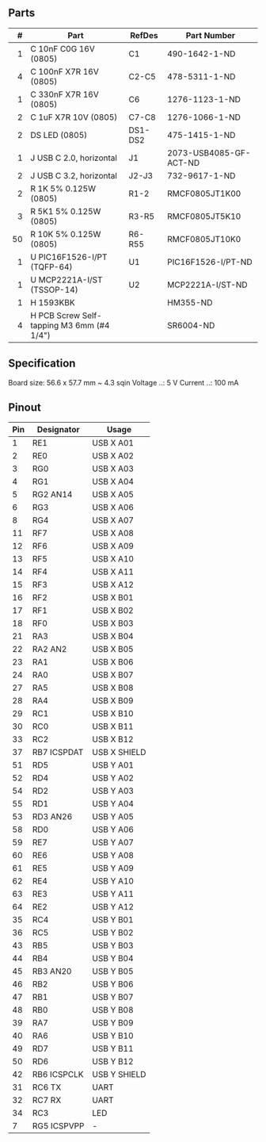 ## Parts

|  # | Part                                      | RefDes  | Part Number                |
|---:|-------------------------------------------|---------|----------------------------|
|  1 | C 10nF C0G 16V (0805)                     | C1      | 490-1642-1-ND              |
|  4 | C 100nF X7R 16V (0805)                    | C2-C5   | 478-5311-1-ND              |
|  1 | C 330nF X7R 16V (0805)                    | C6      | 1276-1123-1-ND             |
|  2 | C 1uF X7R 10V (0805)                      | C7-C8   | 1276-1066-1-ND             |
|  2 | DS LED (0805)                             | DS1-DS2 | 475-1415-1-ND              |
|  1 | J USB C 2.0, horizontal                   | J1      | 2073-USB4085-GF-ACT-ND     |
|  2 | J USB C 3.2, horizontal                   | J2-J3   | 732-9617-1-ND              |
|  2 | R 1K 5% 0.125W (0805)                     | R1-2    | RMCF0805JT1K00             |
|  3 | R 5K1 5% 0.125W (0805)                    | R3-R5   | RMCF0805JT5K10             |
| 50 | R 10K 5% 0.125W (0805)                    | R6-R55  | RMCF0805JT10K0             |
|  1 | U PIC16F1526-I/PT (TQFP-64)               | U1      | PIC16F1526-I/PT-ND         |
|  1 | U MCP2221A-I/ST (TSSOP-14)                | U2      | MCP2221A-I/ST-ND           |
|  1 | H 1593KBK                                 |         | HM355-ND                   |
|  4 | H PCB Screw Self-tapping M3 6mm (#4 1/4") |         | SR6004-ND                  |


## Specification

Board size: 56.6 x 57.7 mm ~ 4.3 sqin
Voltage ..: 5 V
Current ..: 100 mA


## Pinout

| Pin | Designator  | Usage        |
|-----|-------------|--------------|
|   1 | RE1         | USB X A01    |
|   2 | RE0         | USB X A02    |
|   3 | RG0         | USB X A03    |
|   4 | RG1         | USB X A04    |
|   5 | RG2 AN14    | USB X A05    |
|   6 | RG3         | USB X A06    |
|   8 | RG4         | USB X A07    |
|  11 | RF7         | USB X A08    |
|  12 | RF6         | USB X A09    |
|  13 | RF5         | USB X A10    |
|  14 | RF4         | USB X A11    |
|  15 | RF3         | USB X A12    |
|  16 | RF2         | USB X B01    |
|  17 | RF1         | USB X B02    |
|  18 | RF0         | USB X B03    |
|  21 | RA3         | USB X B04    |
|  22 | RA2 AN2     | USB X B05    |
|  23 | RA1         | USB X B06    |
|  24 | RA0         | USB X B07    |
|  27 | RA5         | USB X B08    |
|  28 | RA4         | USB X B09    |
|  29 | RC1         | USB X B10    |
|  30 | RC0         | USB X B11    |
|  33 | RC2         | USB X B12    |
|  37 | RB7 ICSPDAT | USB X SHIELD |
|  51 | RD5         | USB Y A01    |
|  52 | RD4         | USB Y A02    |
|  54 | RD2         | USB Y A03    |
|  55 | RD1         | USB Y A04    |
|  53 | RD3 AN26    | USB Y A05    |
|  58 | RD0         | USB Y A06    |
|  59 | RE7         | USB Y A07    |
|  60 | RE6         | USB Y A08    |
|  61 | RE5         | USB Y A09    |
|  62 | RE4         | USB Y A10    |
|  63 | RE3         | USB Y A11    |
|  64 | RE2         | USB Y A12    |
|  35 | RC4         | USB Y B01    |
|  36 | RC5         | USB Y B02    |
|  43 | RB5         | USB Y B03    |
|  44 | RB4         | USB Y B04    |
|  45 | RB3 AN20    | USB Y B05    |
|  46 | RB2         | USB Y B06    |
|  47 | RB1         | USB Y B07    |
|  48 | RB0         | USB Y B08    |
|  39 | RA7         | USB Y B09    |
|  40 | RA6         | USB Y B10    |
|  49 | RD7         | USB Y B11    |
|  50 | RD6         | USB Y B12    |
|  42 | RB6 ICSPCLK | USB Y SHIELD |
|  31 | RC6 TX      | UART         |
|  32 | RC7 RX      | UART         |
|  34 | RC3         | LED          |
|   7 | RG5 ICSPVPP | -            |
